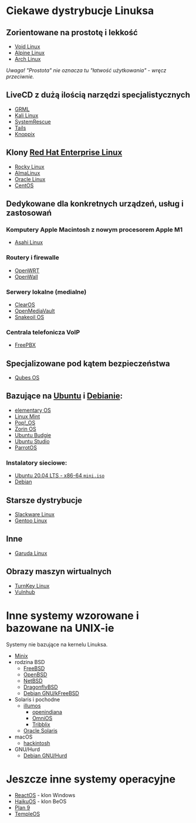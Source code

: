 # Ciekawe dystrybucje Linuksa

## Zorientowane na prostotę i lekkość

* [Void Linux](https://voidlinux.org/)
* [Alpine Linux](https://alpinelinux.org/)
* [Arch Linux](https://archlinux.org/)

*Uwaga! "Prostota" nie oznacza tu "łatwość użytkowania" - wręcz przeciwnie.*

## LiveCD z dużą ilością narzędzi specjalistycznych

* [GRML](https://grml.org/)
* [Kali Linux](https://www.kali.org/)
* [SystemRescue](https://www.system-rescue.org/)
* [Tails](https://tails.boum.org/)
* [Knoppix](https://www.knopper.net/knoppix/)

## Klony [Red Hat Enterprise Linux](https://www.redhat.com/en/technologies/linux-platforms/enterprise-linux)

* [Rocky Linux](https://rockylinux.org/)
* [AlmaLinux](https://almalinux.org/)
* [Oracle Linux](https://www.oracle.com/linux/)
* [CentOS](https://www.centos.org/)

## Dedykowane dla konkretnych urządzeń, usług i zastosowań

### Komputery Apple Macintosh z nowym procesorem Apple M1

* [Asahi Linux](https://asahilinux.org/)

### Routery i firewalle

* [OpenWRT](https://openwrt.org/)
* [OpenWall](https://www.openwall.com/)

### Serwery lokalne (medialne)

* [ClearOS](https://www.clearos.com/)
* [OpenMediaVault](https://www.openmediavault.org/)
* [Snakeoil OS](https://www.snakeoil-os.net/)

### Centrala telefonicza VoIP

* [FreePBX](https://www.freepbx.org/)

## Specjalizowane pod kątem bezpieczeństwa

* [Qubes OS](https://www.qubes-os.org/)

## Bazujące na [Ubuntu](https://ubuntu.com/) i [Debianie](https://www.debian.org/):

* [elementary OS](https://elementary.io/)
* [Linux Mint](https://linuxmint.com/)
* [Pop!\_OS](https://pop.system76.com/)
* [Zorin OS](https://zorin.com/os/)
* [Ubuntu Budgie](https://ubuntubudgie.org/)
* [Ubuntu Studio](https://ubuntustudio.org/)
* [ParrotOS](https://www.parrotsec.org/)

### Instalatory sieciowe:

- [Ubuntu 20.04 LTS - x86-64 `mini.iso`](http://archive.ubuntu.com/ubuntu/dists/focal/main/installer-amd64/current/legacy-images/netboot/)
- [Debian](https://www.debian.org/distrib/netinst)

## Starsze dystrybucje

* [Slackware Linux](http://www.slackware.com/)
* [Gentoo Linux](https://www.gentoo.org/)

## Inne

* [Garuda Linux](https://garudalinux.org/)

## Obrazy maszyn wirtualnych

* [TurnKey Linux](https://www.turnkeylinux.org/)
* [Vulnhub](https://www.vulnhub.com/)

# Inne systemy wzorowane i bazowane na UNIX-ie

Systemy nie bazujące na kernelu Linuksa.

* [Minix](https://www.minix3.org/)
* rodzina BSD
    * [FreeBSD](https://www.freebsd.org/)
    * [OpenBSD](https://www.openbsd.org/)
    * [NetBSD](https://www.netbsd.org/)
    * [DragonflyBSD](https://www.dragonflybsd.org/)
    * [Debian GNU/kFreeBSD](https://www.debian.org/ports/kfreebsd-gnu/)
* Solaris i pochodne
    * [illumos](https://illumos.org/)
        * [openindiana](https://www.openindiana.org/)
        * [OmniOS](https://omnios.org/)
        * [Tribblix](http://www.tribblix.org/)
    * [Oracle Solaris](https://www.oracle.com/solaris/)
* macOS
    * [hackintosh](https://hackintosh.com/)
* GNU/Hurd
    * [Debian GNU/Hurd](https://www.debian.org/ports/hurd/)

# Jeszcze inne systemy operacyjne

* [ReactOS](https://reactos.org/) - klon Windows
* [HaikuOS](https://www.haiku-os.org/) - klon BeOS
* [Plan 9](https://p9f.org/)
* [TempleOS](https://templeos.org/)

